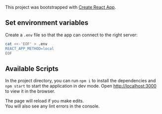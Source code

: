 This project was bootstrapped with
[Create React App](https://github.com/facebook/create-react-app).

## Set environment variables

Create a `.env` file so that the app can connect to the right server:

```sh
cat <<-'EOF' > .env
REACT_APP_METHOD=local
EOF
```

## Available Scripts

In the project directory, you can run `npm i` to install the dependencies and `npm start` to start the application in dev mode.
Open
[http://localhost:3000](http://localhost:3000) to view it in the browser.

The page will reload if you make edits.<br /> You will also see any lint errors
in the console.
